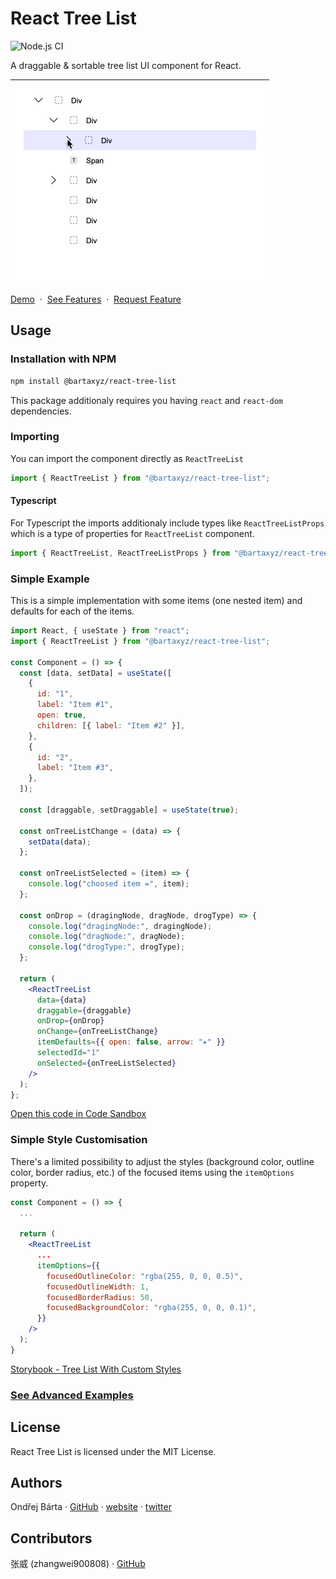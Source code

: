 # React Tree List

![Node.js CI](https://github.com/bartaxyz/react-tree-list/workflows/Node.js%20CI/badge.svg)

A draggable & sortable tree list UI component for React.

| <img src="assets/react-tree-list-showcase.gif" alt="React Tree List Component Showcase" width="400" height="318" /> |
| ------------------------------------------------------------------------------------------------------------------- |

[Demo](https://bartaxyz.github.io/react-tree-list/)
&nbsp;&middot;&nbsp; [See Features](https://github.com/bartaxyz/react-tree-list/projects)
&nbsp;&middot;&nbsp; [Request Feature](https://github.com/bartaxyz/react-tree-list/issues)

## Usage

### Installation with NPM

```bash
npm install @bartaxyz/react-tree-list
```

This package additionaly requires you having `react` and `react-dom` dependencies.

### Importing

You can import the component directly as `ReactTreeList`

```js
import { ReactTreeList } from "@bartaxyz/react-tree-list";
```

#### Typescript

For Typescript the imports additionaly include types like `ReactTreeListProps` which is a type of properties
for `ReactTreeList` component.

```ts
import { ReactTreeList, ReactTreeListProps } from "@bartaxyz/react-tree-list";
```

### Simple Example

This is a simple implementation with some items (one nested item) and defaults for each of the items.

```jsx
import React, { useState } from "react";
import { ReactTreeList } from "@bartaxyz/react-tree-list";

const Component = () => {
  const [data, setData] = useState([
    {
      id: "1",
      label: "Item #1",
      open: true,
      children: [{ label: "Item #2" }],
    },
    {
      id: "2",
      label: "Item #3",
    },
  ]);

  const [draggable, setDraggable] = useState(true);

  const onTreeListChange = (data) => {
    setData(data);
  };

  const onTreeListSelected = (item) => {
    console.log("choosed item =", item);
  };

  const onDrop = (dragingNode, dragNode, drogType) => {
    console.log("dragingNode:", dragingNode);
    console.log("dragNode:", dragNode);
    console.log("drogType:", drogType);
  };

  return (
    <ReactTreeList
      data={data}
      draggable={draggable}
      onDrop={onDrop}
      onChange={onTreeListChange}
      itemDefaults={{ open: false, arrow: "▸" }}
      selectedId="1"
      onSelected={onTreeListSelected}
    />
  );
};
```

[Open this code in Code Sandbox](https://codesandbox.io/s/little-architecture-06phfm?file=/src/Component.js)

### Simple Style Customisation

There's a limited possibility to adjust the styles (background color, outline color, border radius, etc.) of the focused items using the `itemOptions` property.

```jsx
const Component = () => {
  ...

  return (
    <ReactTreeList
      ...
      itemOptions={{
        focusedOutlineColor: "rgba(255, 0, 0, 0.5)",
        focusedOutlineWidth: 1,
        focusedBorderRadius: 50,
        focusedBackgroundColor: "rgba(255, 0, 0, 0.1)",
      }}
    />
  );
}
```

[Storybook - Tree List With Custom Styles](https://bartaxyz.github.io/react-tree-list/?path=/story/tree-list--with-custom-styles)

### [See Advanced Examples](https://bartaxyz.github.io/react-tree-list)

## License

React Tree List is licensed under the MIT License.

## Authors

Ondřej Bárta · [GitHub](https://github.com/bartaxyz) · [website](https://www.ondrejbarta.xyz) · [twitter](https://twitter.com/bartaxyz)

## Contributors

张威 (zhangwei900808) · [GitHub](https://github.com/zhangwei900808)
